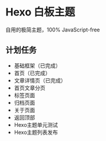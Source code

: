 # Hexo 白板主题
自用的极简主题，100% JavaScript-free

## 计划任务
- 基础框架（已完成）
- 首页（已完成）
- 文章详情页（已完成）
- 首页文章分页
- 标签页面
- 归档页面
- 关于页面
- 返回顶部
- Hexo主题单元测试
- Hexo主题列表发布